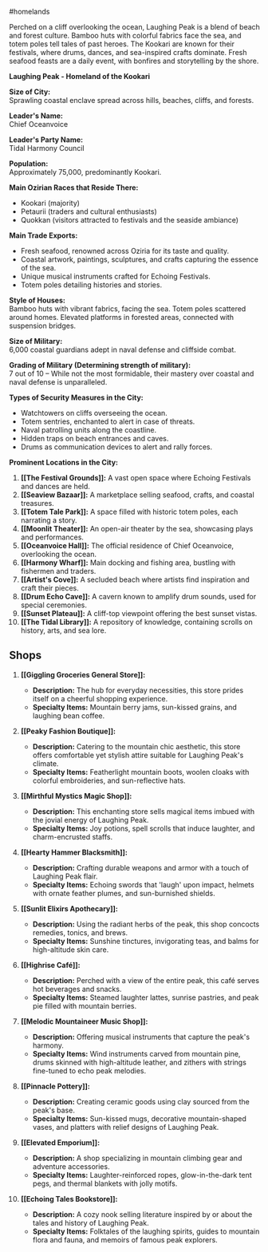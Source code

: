 #homelands 

Perched on a cliff overlooking the ocean, Laughing Peak is a blend of beach and forest culture. Bamboo huts with colorful fabrics face the sea, and totem poles tell tales of past heroes. The Kookari are known for their festivals, where drums, dances, and sea-inspired crafts dominate. Fresh seafood feasts are a daily event, with bonfires and storytelling by the shore.

**Laughing Peak - Homeland of the Kookari**

**Size of City:**  
Sprawling coastal enclave spread across hills, beaches, cliffs, and forests.

**Leader's Name:**  
Chief Oceanvoice

**Leader's Party Name:**  
Tidal Harmony Council

**Population:**  
Approximately 75,000, predominantly Kookari.

**Main Ozirian Races that Reside There:**  
- Kookari (majority)
- Petaurii (traders and cultural enthusiasts)
- Quokkan (visitors attracted to festivals and the seaside ambiance)

**Main Trade Exports:**  
- Fresh seafood, renowned across Oziria for its taste and quality.
- Coastal artwork, paintings, sculptures, and crafts capturing the essence of the sea.
- Unique musical instruments crafted for Echoing Festivals.
- Totem poles detailing histories and stories.

**Style of Houses:**  
Bamboo huts with vibrant fabrics, facing the sea. Totem poles scattered around homes. Elevated platforms in forested areas, connected with suspension bridges.

**Size of Military:**  
6,000 coastal guardians adept in naval defense and cliffside combat.

**Grading of Military (Determining strength of military):**  
7 out of 10 – While not the most formidable, their mastery over coastal and naval defense is unparalleled.

**Types of Security Measures in the City:**  
- Watchtowers on cliffs overseeing the ocean.
- Totem sentries, enchanted to alert in case of threats.
- Naval patrolling units along the coastline.
- Hidden traps on beach entrances and caves.
- Drums as communication devices to alert and rally forces.

**Prominent Locations in the City:**  
1. **[[The Festival Grounds]]:** A vast open space where Echoing Festivals and dances are held.
2. **[[Seaview Bazaar]]:** A marketplace selling seafood, crafts, and coastal treasures.
3. **[[Totem Tale Park]]:** A space filled with historic totem poles, each narrating a story.
4. **[[Moonlit Theater]]:** An open-air theater by the sea, showcasing plays and performances.
5. **[[Oceanvoice Hall]]:** The official residence of Chief Oceanvoice, overlooking the ocean.
6. **[[Harmony Wharf]]:** Main docking and fishing area, bustling with fishermen and traders.
7. **[[Artist's Cove]]:** A secluded beach where artists find inspiration and craft their pieces.
8. **[[Drum Echo Cave]]:** A cavern known to amplify drum sounds, used for special ceremonies.
9. **[[Sunset Plateau]]:** A cliff-top viewpoint offering the best sunset vistas.
10. **[[The Tidal Library]]:** A repository of knowledge, containing scrolls on history, arts, and sea lore.

## Shops

1. **[[Giggling Groceries General Store]]:**
    
    - **Description:** The hub for everyday necessities, this store prides itself on a cheerful shopping experience.
    - **Specialty Items:** Mountain berry jams, sun-kissed grains, and laughing bean coffee.
      
2. **[[Peaky Fashion Boutique]]:**
    
    - **Description:** Catering to the mountain chic aesthetic, this store offers comfortable yet stylish attire suitable for Laughing Peak's climate.
    - **Specialty Items:** Featherlight mountain boots, woolen cloaks with colorful embroideries, and sun-reflective hats.
      
3. **[[Mirthful Mystics Magic Shop]]:**
    
    - **Description:** This enchanting store sells magical items imbued with the jovial energy of Laughing Peak.
    - **Specialty Items:** Joy potions, spell scrolls that induce laughter, and charm-encrusted staffs.
      
4. **[[Hearty Hammer Blacksmith]]:**
    
    - **Description:** Crafting durable weapons and armor with a touch of Laughing Peak flair.
    - **Specialty Items:** Echoing swords that 'laugh' upon impact, helmets with ornate feather plumes, and sun-burnished shields.
      
5. **[[Sunlit Elixirs Apothecary]]:**
    
    - **Description:** Using the radiant herbs of the peak, this shop concocts remedies, tonics, and brews.
    - **Specialty Items:** Sunshine tinctures, invigorating teas, and balms for high-altitude skin care.
      
6. **[[Highrise Café]]:**
    
    - **Description:** Perched with a view of the entire peak, this café serves hot beverages and snacks.
    - **Specialty Items:** Steamed laughter lattes, sunrise pastries, and peak pie filled with mountain berries.
      
7. **[[Melodic Mountaineer Music Shop]]:**
    
    - **Description:** Offering musical instruments that capture the peak's harmony.
    - **Specialty Items:** Wind instruments carved from mountain pine, drums skinned with high-altitude leather, and zithers with strings fine-tuned to echo peak melodies.
      
8. **[[Pinnacle Pottery]]:**
    
    - **Description:** Creating ceramic goods using clay sourced from the peak's base.
    - **Specialty Items:** Sun-kissed mugs, decorative mountain-shaped vases, and platters with relief designs of Laughing Peak.
      
9. **[[Elevated Emporium]]:**
    
    - **Description:** A shop specializing in mountain climbing gear and adventure accessories.
    - **Specialty Items:** Laughter-reinforced ropes, glow-in-the-dark tent pegs, and thermal blankets with jolly motifs.
      
10. **[[Echoing Tales Bookstore]]:**
    
    - **Description:** A cozy nook selling literature inspired by or about the tales and history of Laughing Peak.
    - **Specialty Items:** Folktales of the laughing spirits, guides to mountain flora and fauna, and memoirs of famous peak explorers.
      

